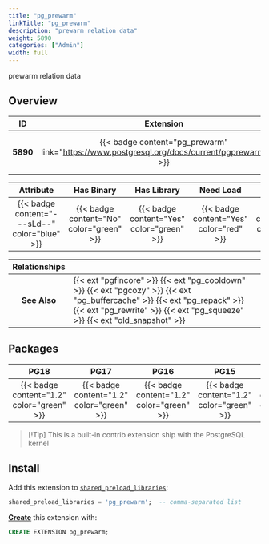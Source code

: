 ```yaml
---
title: "pg_prewarm"
linkTitle: "pg_prewarm"
description: "prewarm relation data"
weight: 5890
categories: ["Admin"]
width: full
---
```


prewarm relation data

## Overview

|    ID    | Extension |  Package   | Version |        Category        |           License            |       Language       |
|:--------:|:---------:|:----------:|:-------:|:----------------------:|:----------------------------:|:--------------------:|
| **5890** | {{< badge content="pg_prewarm" link="https://www.postgresql.org/docs/current/pgprewarm.html" >}} | {{< ext "pg_prewarm" "pg_prewarm" >}} | `1.2` | {{< category "ADMIN" >}} | {{< license "PostgreSQL" >}} | {{< language "C" >}} |


|  Attribute | Has Binary | Has Library | Need Load | Has DDL | Relocatable | Trusted |
|:----------:|:----------:|:-----------:|:---------:|:-------:|:-----------:|:-------:|
| {{< badge content="---sLd--" color="blue" >}} | {{< badge content="No" color="green" >}} | {{< badge content="Yes" color="green" >}} | {{< badge content="Yes" color="red" >}} | {{< badge content="Yes" color="green" >}} | {{< badge content="no" color="red" >}} | {{< badge content="no" color="red" >}} |


| **Relationships** |   |
|:-----------------:|:----|
|   **See Also**    | {{< ext "pgfincore" >}} {{< ext "pg_cooldown" >}} {{< ext "pgcozy" >}} {{< ext "pg_buffercache" >}} {{< ext "pg_repack" >}} {{< ext "pg_rewrite" >}} {{< ext "pg_squeeze" >}} {{< ext "old_snapshot" >}} |


## Packages

| **PG18** | **PG17** | **PG16** | **PG15** | **PG14** |
|:--------:|:--------:|:--------:|:--------:|:--------:|
| {{< badge content="1.2" color="green" >}} | {{< badge content="1.2" color="green" >}} | {{< badge content="1.2" color="green" >}} | {{< badge content="1.2" color="green" >}} | {{< badge content="1.2" color="green" >}} |

> [!Tip] This is a built-in contrib extension ship with the PostgreSQL kernel


## Install

Add this extension to [`shared_preload_libraries`](https://www.postgresql.org/docs/current/runtime-config-client.html#GUC-SHARED-PRELOAD-LIBRARIES):

```sql
shared_preload_libraries = 'pg_prewarm';  -- comma-separated list
```


[**Create**](https://ext.pgsty.com/usage/create) this extension with:

```sql
CREATE EXTENSION pg_prewarm;
```
